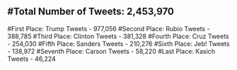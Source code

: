 #Total Number of Tweets: 2,453,970 
---
#First Place: Trump Tweets - 977,056
#Second Place: Rubio Tweets - 388,785
#Third Place: Clinton Tweets - 381,328
#Fourth Place: Cruz Tweets - 254,030
#Fifth Place: Sanders Tweets - 210,276
#Sixth Place: Jeb! Tweets - 138,972
#Seventh Place: Carson Tweets - 58,220
#Last Place: Kasich Tweets - 46,224
